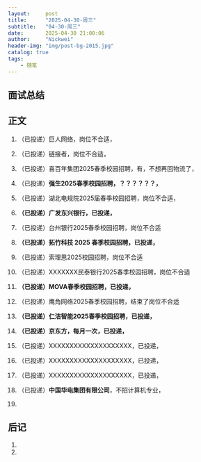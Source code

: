 ```yaml
---
layout:     post
title:      "2025-04-30-周三"
subtitle:   "04-30-周三"
date:       2025-04-30 21:00:06
author:     "Nickwei"
header-img: "img/post-bg-2015.jpg"
catalog: true
tags:
    - 随笔
---
```


## 面试总结






## 正文

1. （已投递）巨人网络，岗位不合适，
1. （已投递）链接者，岗位不合适，
1. （已投递）喜百年集团2025春季校园招聘，有，不想再回物流了，
1. （已投递）**强生2025春季校园招聘，？？？？？？，**
1. （已投递）湖北电规院2025届春季校园招聘，岗位不合适，
1. **（已投递）广发东兴银行，已投递，**
1. （已投递）台州银行2025春季校园招聘，岗位不合适
1. **（已投递）拓竹科技 2025 春季校园招聘，已投递，**
1. （已投递）索理思2025校园招聘，岗位不合适
1. （已投递）XXXXXXX民泰银行2025春季校园招聘，岗位不合适
1. **（已投递）MOVA春季校园招聘，已投递，**
1. （已投递）鹰角网络2025春季校园招聘，结束了岗位不合适
1. **（已投递）仁洁智能2025春季校园招聘，已投递，**
1. **（已投递）京东方，每月一次，已投递，**
1. （已投递）XXXXXXXXXXXXXXXXXXXX，已投递，
1. （已投递）XXXXXXXXXXXXXXXXXXXX，已投递，
1. （已投递）XXXXXXXXXXXXXXXXXXXX，已投递，



























1. （已投递）**中国华电集团有限公司**，不招计算机专业，
1. 

## 后记

1. 
1. 
